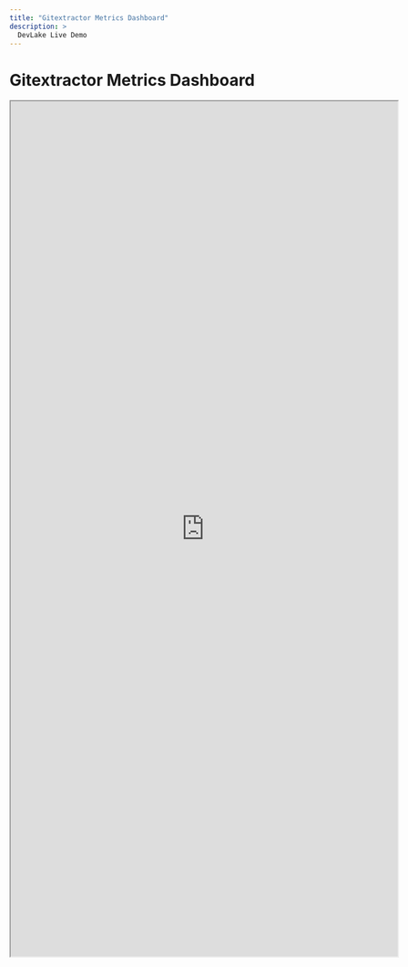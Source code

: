 ```yaml
---
title: "Gitextractor Metrics Dashboard"
description: >
  DevLake Live Demo
---
```


# Gitextractor Metrics Dashboard
<iframe src="https://grafana-lake.demo.devlake.io/grafana/goto/x1lKtlSVz?orgId=1" width="135%" height="1500px"></iframe>